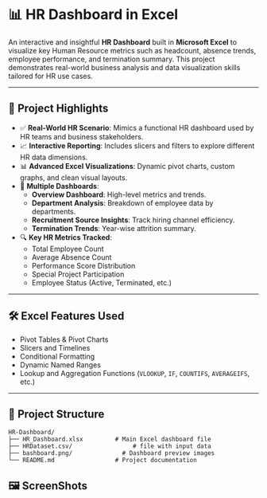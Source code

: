 # 📊 HR Dashboard in Excel

An interactive and insightful **HR Dashboard** built in **Microsoft Excel** to visualize key Human Resource metrics such as headcount, absence trends, employee performance, and termination summary. This project demonstrates real-world business analysis and data visualization skills tailored for HR use cases.

---

## 📌 Project Highlights

- ✅ **Real-World HR Scenario**: Mimics a functional HR dashboard used by HR teams and business stakeholders.
- 📈 **Interactive Reporting**: Includes slicers and filters to explore different HR data dimensions.
- 📊 **Advanced Excel Visualizations**: Dynamic pivot charts, custom graphs, and clean visual layouts.
- 📂 **Multiple Dashboards**:
  - **Overview Dashboard**: High-level metrics and trends.
  - **Department Analysis**: Breakdown of employee data by departments.
  - **Recruitment Source Insights**: Track hiring channel efficiency.
  - **Termination Trends**: Year-wise attrition summary.
- 🔍 **Key HR Metrics Tracked**:
  - Total Employee Count
  - Average Absence Count
  - Performance Score Distribution
  - Special Project Participation
  - Employee Status (Active, Terminated, etc.)

---

## 🛠️ Excel Features Used

- Pivot Tables & Pivot Charts  
- Slicers and Timelines  
- Conditional Formatting  
- Dynamic Named Ranges  
- Lookup and Aggregation Functions (`VLOOKUP`, `IF`, `COUNTIFS`, `AVERAGEIFS`, etc.)

---

## 📁 Project Structure
```plaintext
HR-Dashboard/
├── HR_Dashboard.xlsx         # Main Excel dashboard file
├── HRDataset.csv/                 # file with input data
├── bashboard.png/              # Dashboard preview images
└── README.md                 # Project documentation
```
## 🖼️ ScreenShots
